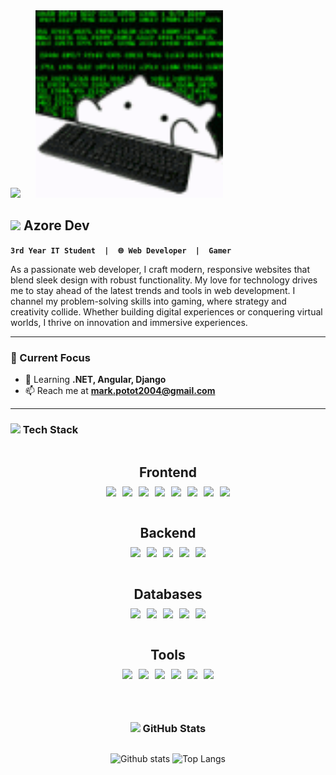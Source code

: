 <!-- BANNER SECTION -->
<div align="left">
  <img src="https://media4.giphy.com/media/v1.Y2lkPTc5MGI3NjExn280em9vcnRtdTBzbTU1YzcwMHQ0bzE2a3o4cTljbmd3cG84cnhvOSZlcD12MV9faW50ZXJuYWxfZ2lmX2J5X2lkJmN0PWc/kkwwub0ANo8wm2hXwE/giphy.gif" height="300">
  &nbsp;&nbsp;&nbsp;&nbsp;
  <img src="https://github.com/Mark20042/Mark20042/blob/main/hackir.gif?raw=true" height="300">
</div>

<!-- ABOUT ME SECTION WITH ANIMATION -->
## <img src="https://media.giphy.com/media/hvRJCLFzcasrR4ia7z/giphy.gif" width="25px"> Azore Dev
**`3rd Year IT Student  |  🌐 Web Developer  |  Gamer`**

As a passionate web developer, I craft modern, responsive websites that blend sleek design with robust functionality. My love for technology drives me to stay ahead of the latest trends and tools in web development. I channel my problem-solving skills into gaming, where strategy and creativity collide. Whether building digital experiences or conquering virtual worlds, I thrive on innovation and immersive experiences.

---

### 🎯 Current Focus
- 🌱 Learning **.NET, Angular, Django**  
- 📫 Reach me at **mark.potot2004@gmail.com**  

---

### <img src="https://media2.giphy.com/media/QssGEmpkyEOhBCb7e1/giphy.gif" width="25px"> Tech Stack
<div style="display: flex; flex-direction: column; align-items: center; text-align: center;">

  <!-- Frontend -->
  <div style="display: flex; flex-direction: column; align-items: center; text-align: center;">
    <h2 style="margin-bottom: 10px;">Frontend</h2>
    <div style="display: flex; justify-content: center; flex-wrap: wrap; gap: 10px;">
      <img src="https://img.shields.io/badge/tailwindcss-%2338B2AC.svg?style=for-the-badge&logo=tailwind-css&logoColor=white">
      <img src="https://img.shields.io/badge/angular-%23DD0031.svg?style=for-the-badge&logo=angular&logoColor=white">
      <img src="https://img.shields.io/badge/react-%2320232a.svg?style=for-the-badge&logo=react&logoColor=%2361DAFB">
      <img src="https://img.shields.io/badge/bootstrap-%23563D7C.svg?style=for-the-badge&logo=bootstrap&logoColor=white">
      <img src="https://img.shields.io/badge/jquery-%230769AD.svg?style=for-the-badge&logo=jquery&logoColor=white">
      <img src="https://img.shields.io/badge/pug-%23A86454.svg?style=for-the-badge&logo=pug&logoColor=white">
      <img src="https://img.shields.io/badge/blazor-%235C2D91.svg?style=for-the-badge&logo=blazor&logoColor=white">
       <img src="https://img.shields.io/badge/vite-%23646CFF.svg?style=for-the-badge&logo=vite&logoColor=white">
  </div>

  <br>

  <!-- Backend -->
  <h2 style="margin-bottom: 10px;">Backend</h2>
  <div style="display: flex; justify-content: center; flex-wrap: wrap; gap: 10px;">
    <img src="https://img.shields.io/badge/.NET-%235C2D91.svg?style=for-the-badge&logo=dotnet&logoColor=white">
    <img src="https://img.shields.io/badge/django-%23092E20.svg?style=for-the-badge&logo=django&logoColor=white">
    <img src="https://img.shields.io/badge/Django%20REST-%23092E20.svg?style=for-the-badge&logo=django&logoColor=white">
    <img src="https://img.shields.io/badge/express.js-%23404d59.svg?style=for-the-badge&logo=express&logoColor=%2361DAFB">
    <img src="https://img.shields.io/badge/node.js-6DA55F?style=for-the-badge&logo=node.js&logoColor=white">
  </div>

  <br>

  <!-- Databases -->
  <h2 style="margin-bottom: 10px;">Databases</h2>
  <div style="display: flex; justify-content: center; flex-wrap: wrap; gap: 10px;">
    <img src="https://img.shields.io/badge/mysql-%2300f.svg?style=for-the-badge&logo=mysql&logoColor=white">
    <img src="https://img.shields.io/badge/microsoft%20sql%20server-%23CC2927.svg?style=for-the-badge&logo=microsoft%20sql%20server&logoColor=white">
    <img src="https://img.shields.io/badge/sqlite-%2307405e.svg?style=for-the-badge&logo=sqlite&logoColor=white">
    <img src="https://img.shields.io/badge/mongodb-%234ea94b.svg?style=for-the-badge&logo=mongodb&logoColor=white">
    <img src="https://img.shields.io/badge/firebase-%23FFCA28.svg?style=for-the-badge&logo=firebase&logoColor=black">
  </div>

  <br>

  <!-- Tools -->
  <h2 style="margin-bottom: 10px;">Tools</h2>
  <div style="display: flex; justify-content: center; flex-wrap: wrap; gap: 10px;">
    <img src="https://img.shields.io/badge/arduino-%2300979D.svg?style=for-the-badge&logo=arduino&logoColor=white">
    <img src="https://img.shields.io/badge/figma-%23F24E1E.svg?style=for-the-badge&logo=figma&logoColor=white">
    <img src="https://img.shields.io/badge/canva-%2300C4CC.svg?style=for-the-badge&logo=canva&logoColor=white">
    <img src="https://img.shields.io/badge/autocad-%23E51050.svg?style=for-the-badge&logo=autodesk&logoColor=white">
    <img src="https://img.shields.io/badge/photoshop-%2331A8FF.svg?style=for-the-badge&logo=adobephotoshop&logoColor=white">
    <img src="https://img.shields.io/badge/nuget-%23004880.svg?style=for-the-badge&logo=nuget&logoColor=white">
  </div>

</div>



 <br>

---

### <img src="https://media.giphy.com/media/iY8CRBdQXODJSCERIr/giphy.gif" width="25px"> GitHub Stats

![Github stats](https://github-readme-stats.vercel.app/api?username=Mark20042&theme=blueberry&count_private=true&hide_border=true&line_height=20)
![Top Langs](https://github-readme-stats.vercel.app/api/top-langs/?username=Mark20042&layout=compact&theme=blueberry&count_private=true&hide_border=true)
